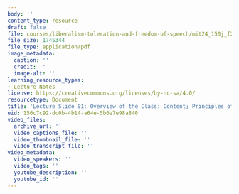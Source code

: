 ```yaml
---
body: ''
content_type: resource
draft: false
file: courses/liberalism-toleration-and-freedom-of-speech/mit24_150j_f23_lec01.pdf
file_size: 1745344
file_type: application/pdf
image_metadata:
  caption: ''
  credit: ''
  image-alt: ''
learning_resource_types:
- Lecture Notes
license: https://creativecommons.org/licenses/by-nc-sa/4.0/
resourcetype: Document
title: 'Lecture Slide 01: Overview of the Class: Content; Principles of Civil Discourse'
uid: 156c7c92-dc0b-4b14-a64e-5b6e7e98a840
video_files:
  archive_url: ''
  video_captions_file: ''
  video_thumbnail_file: ''
  video_transcript_file: ''
video_metadata:
  video_speakers: ''
  video_tags: ''
  youtube_description: ''
  youtube_id: ''
---
```

